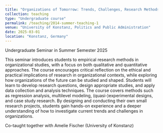 ```yaml
---
title: "Organizations of Tomorrow: Trends, Challenges, Research Methods"
collection: teaching
type: "Undergraduate course"
permalink: /teaching/2014-summer-teaching-1
venue: "University of Konstanz, Politics and Public Administration"
date: 2025-03-01
location: "Konstanz, Germany"
---
```

Undergraduate Seminar in Summer Semester 2025

This seminar introduces students to empirical research methods in organizational studies, with a focus on both qualitative and quantitative approaches. The course encourages critical reflection on the ethical and practical implications of research in organizational contexts, while exploring how organizations of the future can be studied and shaped.
Students will learn to develop research questions, design appropriate studies, and apply data collection and analysis techniques. The course covers methods such as regression analysis, multilevel modeling, (quasi-)experimental designs, and case study research. By designing and conducting their own small research projects, students gain hands-on experience and a deeper understanding of how to investigate current trends and challenges in organizations.

Co-taught together with Amelie Fischer (University of Konstanz)
